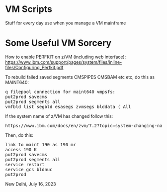 # VM Scripts
Stuff for every day use when you manage a VM mainframe




# Some Useful VM Sorcery

How to enable PERFKIT on z/VM (including web interface): https://www.ibm.com/support/pages/system/files/inline-files/Configuring_Perfkit.pdf

To rebuild failed saved segments CMSPIPES CMSBAM etc etc, do this as MAINT640:
<pre>
q filepool connection for maint640 vmpsfs:
put2prod savecms
put2prod segments all
vmfbld list segbld esasegs zvmsegs blddata ( All
</pre>

If the system name of z/VM has changed follow this:

<pre>
https://www.ibm.com/docs/en/zvm/7.2?topic=system-changing-name-target
</pre>


Then, do this:
<pre>
link to maint 190 as 190 mr
access 190 K
put2prod savecms
put2prod segments all
service restart
service gcs bldnuc
put2prod
</pre>


New Delhi,  July 16, 2023    


